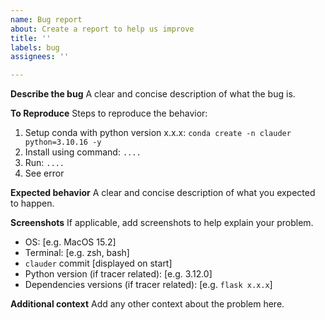 ```yaml
---
name: Bug report
about: Create a report to help us improve
title: ''
labels: bug
assignees: ''

---
```


**Describe the bug**
A clear and concise description of what the bug is.

**To Reproduce**
Steps to reproduce the behavior:
1. Setup conda with python version x.x.x: `conda create -n clauder python=3.10.16 -y`
2. Install using command: `....`
3. Run: `....`
4. See error

**Expected behavior**
A clear and concise description of what you expected to happen.

**Screenshots**
If applicable, add screenshots to help explain your problem.

- OS: [e.g. MacOS 15.2]
- Terminal: [e.g. zsh, bash]
- `clauder` commit [displayed on start]
- Python version (if tracer related): [e.g. 3.12.0]
- Dependencies versions (if tracer related): [e.g. `flask x.x.x`]

**Additional context**
Add any other context about the problem here.
